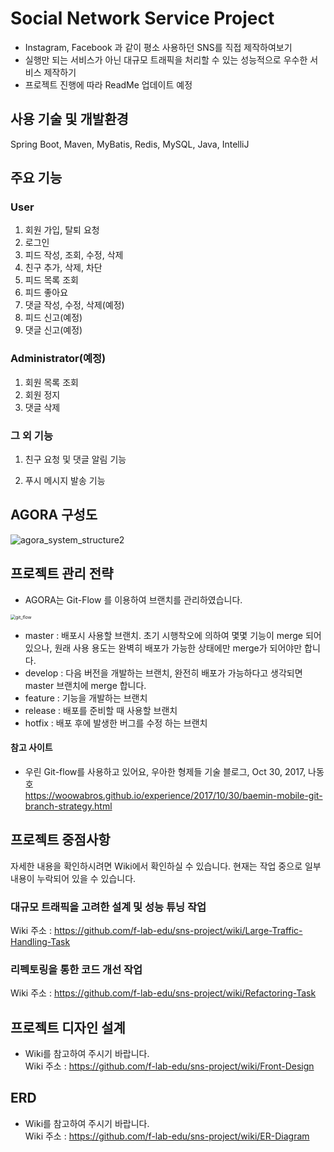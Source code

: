 # Social Network Service Project

* Instagram, Facebook 과 같이 평소 사용하던 SNS를 직접 제작하여보기
* 실행만 되는 서비스가 아닌 대규모 트래픽을 처리할 수 있는 성능적으로 우수한 서비스 제작하기
* 프로젝트 진행에 따라 ReadMe 업데이트 예정  


## 사용 기술 및 개발환경

Spring Boot, Maven, MyBatis, Redis, MySQL, Java, IntelliJ  


## 주요 기능

### User

1. 회원 가입, 탈퇴 요청
2. 로그인 
3. 피드 작성, 조회, 수정, 삭제
4. 친구 추가, 삭제, 차단
5. 피드 목록 조회
6. 피드 좋아요 
7. 댓글 작성, 수정, 삭제(예정)
8. 피드 신고(예정)
9. 댓글 신고(예정)

### Administrator(예정)

1. 회원 목록 조회
2. 회원 정지
3. 댓글 삭제

### 그 외 기능

1. 친구 요청 및 댓글 알림 기능

2. 푸시 메시지 발송 기능


## AGORA 구성도

![agora_system_structure2](https://user-images.githubusercontent.com/54772162/84670161-b5cc2e80-af60-11ea-9fc6-90f23a61f676.PNG)


## 프로젝트 관리 전략

* AGORA는 Git-Flow 를 이용하여 브랜치를 관리하였습니다.

<img src="https://user-images.githubusercontent.com/54772162/84594283-2a816900-ae8c-11ea-9e88-0c1c7e4709a4.png" alt="git_flow" style="zoom:50%;" />

* master : 배포시 사용할 브랜치. 초기 시행착오에 의하여 몇몇 기능이 merge 되어 있으나, 
           원래 사용 용도는 완벽히 배포가 가능한 상태에만 merge가 되어야만 합니다.
* develop : 다음 버전을 개발하는 브랜치, 완전히 배포가 가능하다고 생각되면 master 브랜치에 merge 합니다.
* feature : 기능을 개발하는 브랜치
* release : 배포를 준비할 때 사용할 브랜치
* hotfix : 배포 후에 발생한 버그를 수정 하는 브랜치

#### 참고 사이트

* 우린 Git-flow를 사용하고 있어요, 우아한 형제들 기술 블로그, Oct 30, 2017, 나동호  
  https://woowabros.github.io/experience/2017/10/30/baemin-mobile-git-branch-strategy.html


## 프로젝트 중점사항

자세한 내용을 확인하시려면 Wiki에서 확인하실 수 있습니다.
현재는 작업 중으로 일부 내용이 누락되어 있을 수 있습니다.

### 대규모 트래픽을 고려한 설계 및 성능 튜닝 작업

Wiki 주소 : https://github.com/f-lab-edu/sns-project/wiki/Large-Traffic-Handling-Task

### 리펙토링을 통한 코드 개선 작업

Wiki 주소 : https://github.com/f-lab-edu/sns-project/wiki/Refactoring-Task

## 프로젝트 디자인 설계

* Wiki를 참고하여 주시기 바랍니다.  
Wiki 주소 : https://github.com/f-lab-edu/sns-project/wiki/Front-Design


## ERD

* Wiki를 참고하여 주시기 바랍니다.  
Wiki 주소 : https://github.com/f-lab-edu/sns-project/wiki/ER-Diagram
